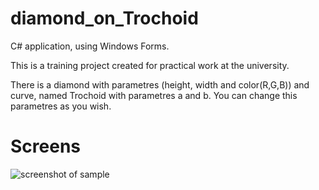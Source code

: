 # diamond_on_Trochoid
C# application, using Windows Forms.

This is a training project created for practical work at the university.

There is a diamond with parametres (height, width and color(R,G,B)) and curve, named Trochoid with parametres a and b. You can change this parametres as you wish.

# Screens
![screenshot of sample](https://lh5.googleusercontent.com/V10-0gkpuqbREOZKcGN5ODuOnAMTay_OGdefpnAY19KGsIwraYes2UmQlOUkm_ZQwBYCknCYgFPFwjw=w1364-h702)
